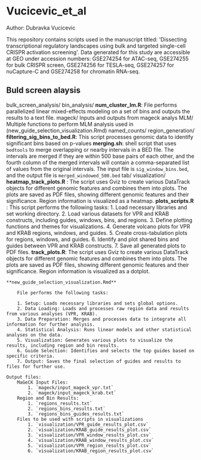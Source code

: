 # Vucicevic_et_al
Author: Dubravka Vucicevic

This repository contains scripts used in the manuscript titled: 'Dissecting transcriptional regulatory landscapes using bulk and targeted single-cell CRISPR activation screening'. 
Data generated for this study are accessible at GEO under accession numbers: GSE274254 for ATAC-seq, GSE274255 for bulk CRISPR screen, GSE274256 for TESLA-seq, GSE274257 for nuCapture-C and GSE274258 for chromatin RNA-seq.

## Buld screen alaysis
bulk_screen_analysis/
    bin_analysis/
        **num_cluster_lm.R**: File performs parallelized linear mixed-effects modeling on a set of bins and outputs the results to a text file.
    mageck/
        Inputs and outputs from mageck analys
    MLM/
        Multiple functions to perform MLM analysis used in (new_guide_selection_visualization.Rmd)
    named_counts/
    region_generation/
        **filtering_sig_bins_to_bed.R**: This script processes genomic data to identify significant bins based on p-values
        **merging.sh**: shell script that uses `bedtools` to merge overlapping or nearby intervals in a BED file. The intervals are merged if they are within 500 base pairs of each other, and the fourth column of the merged intervals will contain a comma-separated list of values from the original intervals. The input file is `sig_window_bins.bed`, and the output file is `merged_windowed_500.bed`
    tab/
    visualization/
        **heatmap_track_plots.R** : The script uses Gviz to create various DataTrack objects for different genomic features and combines them into plots. The plots are saved as PDF files, showing different genomic features and their significance. Region information is visualized as a heatmap.
        **plots_scripts.R** : 
             This script performs the following tasks:
                1. Load necessary libraries and set working directory.
                2. Load various datasets for VPR and KRAB constructs, including guides, windows, bins, and regions.
                3. Define plotting functions and themes for visualizations.
                4. Generate volcano plots for VPR and KRAB regions, windows, and guides.
                5. Create cross-tabulation plots for regions, windows, and guides.
                6. Identify and plot shared bins and guides between VPR and KRAB constructs.
                7. Save all generated plots to PDF files.
        **track_plots.R**: The script uses Gviz to create various DataTrack objects for different genomic features and combines them into plots. The plots are saved as PDF files, showing different genomic features and their significance. Region information is visualized as a dotplot.

    **new_guide_selection_visualization.Rmd**

        File performs the following tasks:

        1. Setup: Loads necessary libraries and sets global options.
        2. Data Loading: Loads and processes raw region data and results from various analyses (VPR, KRAB).
        3. Data Preparation: Merges and processes data to integrate all information for further analysis.
        4. Statistical Analysis: Runs linear models and other statistical analyses on the data.
        5. Visualization: Generates various plots to visualize the results, including region and bin results. 
        6. Guide Selection: Identifies and selects the top guides based on specific criteria.
        7. Output: Saves the final selection of guides and results to files for further use.

    Output files:
        MaGeCK Input Files:
            1. `mageck/input_mageck_vpr.txt`
            2. `mageck/input_mageck_krab.txt`
        Region and Bin Results:
            1. `regions_results.txt`
            2. `regions_bins_results.txt`
            3. `regions_bins_guides_results.txt`
        Files to be used with scripts in visualizations
            1. `visualization/VPR_guide_results_plot.csv`
            2. `visualization/KRAB_guide_results_plot.csv`
            3. `visualization/VPR_window_results_plot.csv`
            4. `visualization/KRAB_window_results_plot.csv`
            5. `visualization/VPR_region_results_plot.csv`
            6. `visualization/KRAB_region_results_plot.csv`